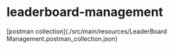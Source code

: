 # leaderboard-management
[postman collection](./src/main/resources/LeaderBoard Management.postman_collection.json)
